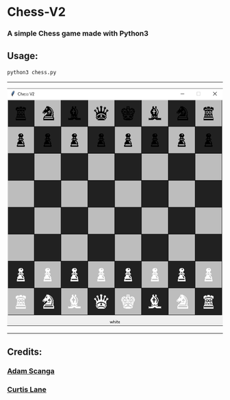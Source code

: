 # Chess-V2

### A simple Chess game made with Python3

## Usage:

```bash
python3 chess.py
```

--- 

[![chessImage](assets/chessImage.png)](https://github.com/sandmanscanga/Chess-V2)

---

## Credits:

### [Adam Scanga](https://github.com/sandmanscanga)
### [Curtis Lane](https://github.com/CurtisLane)
